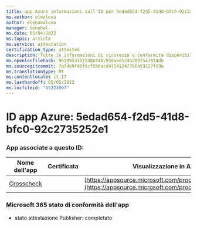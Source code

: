 ```yaml
---
title: app Azure informazioni sull'ID per 5edad654-f2d5-41d8-bfc0-92c2735252e1
ms.author: elmalova
author: elenamalova
manager: tonybal
ms.date: 05/04/2022
ms.topic: article
ms.service: attestation
certification_type: attested
description: Tutte le informazioni di sicurezza e conformità disponibili per 5edad654-f2d5-41d8-bfc0-92c2735252e1.
ms.openlocfilehash: 962095316f248e249c93daed5245289f547814db
ms.sourcegitcommit: 7a7de9f48f6cf5b6acd435412477b6a59127f19a
ms.translationtype: MT
ms.contentlocale: it-IT
ms.lasthandoff: 05/05/2022
ms.locfileid: "65223097"
---
```

# <a name="azure-app-id-5edad654-f2d5-41d8-bfc0-92c2735252e1"></a>ID app Azure: 5edad654-f2d5-41d8-bfc0-92c2735252e1


### <a name="apps-associated-with-this-id"></a>App associate a questo ID:
| **Nome dell'app** | **Certificata** | **Visualizzazione in AppSource** |
|--------------|---------------|-----------------------|
| [Crosscheck](../forward/WA200003198.md) |  | [https://appsource.microsoft.com/product/office/WA200003198](https://appsource.microsoft.com/product/office/WA200003198) |

### <a name="microsoft-365-app-compliance-status"></a>Microsoft 365 stato di conformità dell'app
- stato attestazione Publisher: completato
